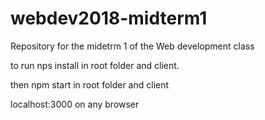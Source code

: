 # webdev2018-midterm1
Repository for the midetrm 1 of the Web development class

to run 
nps install in root folder and client.


then npm start in root folder and client

localhost:3000 on any browser
